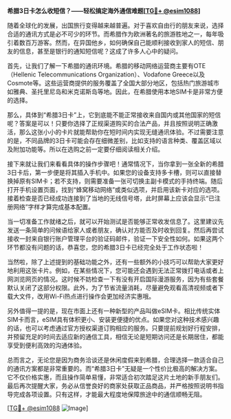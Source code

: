 **希腊3日卡怎么收短信？——轻松搞定海外通信难题[[TG💪+ @esim1088](https://t.me/s/esim1088)]**

随着全球化的发展，出国旅行变得越来越普遍。对于喜欢自由行的朋友来说，选择合适的通讯方式是必不可少的环节。而希腊作为欧洲著名的旅游胜地之一，每年吸引着数百万游客。然而，在异国他乡，如何确保自己能顺利接收到家人的短信、朋友的信息，甚至是银行的通知短信呢？这成了许多人心中的疑问。

首先，让我们了解一下希腊的通讯环境。希腊的移动网络运营商主要有OTE（Hellenic Telecommunications Organization）、Vodafone Greece以及Cosmote等。这些运营商提供的服务覆盖了全国大部分地区，包括热门旅游城市如雅典、圣托里尼岛和米克诺斯岛等地。因此，在希腊使用本地SIM卡是非常方便的选择。

那么，具体到“希腊3日卡”上，它到底能不能正常接收来自国内或其他国家的短信呢？答案是可以！只要你选择了正规渠道购买的合法产品，并且按照说明正确激活，那么这张小小的卡片就能帮助你在短时间内实现无缝通讯体验。不过需要注意的是，不同品牌的3日卡可能会存在细微差别，比如支持的语言种类、覆盖区域以及附加功能等。所以在选购之前一定要仔细阅读相关介绍。

接下来就让我们来看看具体的操作步骤吧！通常情况下，当你拿到一张全新的希腊3日卡后，第一步便是将其插入手机中。如果您的设备支持多卡槽，则可以直接替换掉原有SIM卡；若不支持，则需要准备一张可切换主副卡模式的手持终端。随后打开手机设置页面，找到“蜂窝移动网络”或类似选项，并启用该新卡对应的选项。接着检查是否已经成功连接到了当地的无线信号塔，此时屏幕上应该会显示“已注册网络”字样才算完成基本配置。

当一切准备工作就绪之后，就可以开始测试是否能够正常收发信息了。这里建议先发送一条简单的问候语给家人或者朋友，确认对方能否及时收到回复。然后再尝试接收一封来自银行账户管理平台的验证码邮件，验证一下安全性如何。如果这两个环节都没有问题的话，恭喜您，您的希腊3日卡已经完全处于工作状态啦！

当然啦，除了上述提到的基础功能之外，还有一些额外的小技巧可以帮助大家更好地利用这张卡片。例如，在某些情况下，您可能还会遇到无法正常拨打电话或者上网浏览网页的情况。这时候不妨检查一下有没有开启国际漫游服务，因为有些套餐默认关闭了这部分权限。此外，为了节省流量消耗，尽量避免观看高清视频或者下载大文件，改用Wi-Fi热点进行操作会更加经济实惠哦。

另外值得一提的是，现在市面上还有一种新型的产品叫做eSIM卡。相比传统实体SIM卡而言，eSIM具有体积更小、安装更便捷的优点。如果您对这种技术感兴趣的话，也可以考虑通过官方授权渠道订购相应的服务。只要提前规划好行程安排，并预留充足的时间去适应新的通信工具，相信无论是短期访问还是长期居住，都能享受到便利高效的沟通体验。

总而言之，无论您是因为商务洽谈还是休闲度假来到希腊，合理选择一款适合自己的通讯方案都是非常重要的。而“希腊3日卡”无疑是一个性价比极高的解决方案。它不仅价格实惠，而且操作简单易懂，非常适合初次踏足这片土地的新手朋友们。最后再次提醒大家，务必从信誉良好的商家处获取正品商品，并严格按照说明书指导完成各项设置。只有这样，才能最大程度地保障旅途中的通信顺畅无阻。

[[TG💪+ @esim1088](https://t.me/s/esim1088) ![Image](https://i.postimg.cc/4NQfJmqS/Snipaste-2025-05-13-00-14-12.png)]
